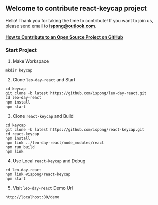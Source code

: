 ## Welcome to contribute react-keycap project

Hello! Thank you for taking the time to contribute! If you want to join us, please send email to **ispong@outlook.com**.

#### [How to Contribute to an Open Source Project on GitHub](https://egghead.io/series/how-to-contribute-to-an-open-source-project-on-github)

### Start Project

1. Make Workspace

```shell script
mkdir keycap
```

2. Clone `leo-day-react` and Start

```shell script
cd keycap
git clone -b latest https://github.com/ispong/leo-day-react.git
cd leo-day-react
npm install
npm start
```

3. Clone `react-keycap` and Build

```shell script
cd keycap
git clone -b latest https://github.com/ispong/react-keycap.git
cd react-keycap
npm install
npm link ../leo-day-react/node_modules/react
npm run build
npm link
```

4. Use Local `react-keycap` and Debug

```shell script
cd leo-day-react
npm link @ispong/react-keycap
npm start
```

5. Visit `leo-day-react` Demo Url

```
http://localhost:80/demo
```